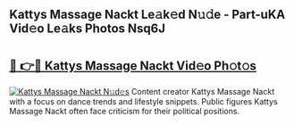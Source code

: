 ## Kattys Massage Nackt Le𝚊k𝚎d N𝚞𝚍e - Part-uKA Vid𝚎o Le𝚊ks Photos Nsq6J

# <h2><a href="http://fb4vaf.evod.top/?m=Kattys+Massage+Nackt">🔗 👉🔴 Kattys Massage Nackt Vid𝚎o Ph𝚘t𝚘s</a></h2>

[![Kattys Massage Nackt N𝚞d𝚎s](https://i.imgur.com/8V9OHl7.gif)](http://fb4vaf.evod.top/?m=Kattys+Massage+Nackt)
Content creator Kattys Massage Nackt with a focus on dance trends and lifestyle snippets. Public figures Kattys Massage Nackt often face criticism for their political positions. 
